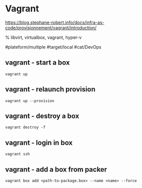 # Vagrant

https://blog.stephane-robert.info/docs/infra-as-code/provisionnement/vagrant/introduction/

% libvirt, virtualbox, vagrant, hyper-v

#plateform/multiple #target/local #cat/DevOps

## vagrant - start a box

```
vagrant up
```

## vagrant - relaunch provision

```
vagrant up --provision
```

## vagrant - destroy a box

```
vagrant destroy -f
```

## vagrant - login in box

```
vagrant ssh
```

## vagrant - add a box from packer

```
vagrant box add <path-to-package.box> --name <name> --force
```